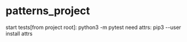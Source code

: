 # patterns_project
start tests[from project root]: python3 -m pytest
need attrs: pip3 --user install attrs

